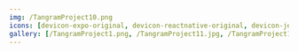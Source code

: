 ```yaml
---
img: /TangramProject10.png
icons: [devicon-expo-original, devicon-reactnative-original, devicon-jest-plain, devicon-typescript-plain]
gallery: [/TangramProject1.png, /TangramProject11.jpg, /TangramProject12.png, /TangramProject13.png, /TangramProject14.png]
---
```

